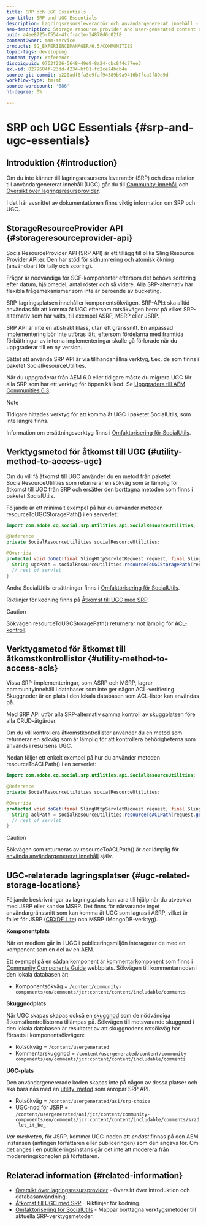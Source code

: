 ```yaml
---
title: SRP och UGC Essentials
seo-title: SRP and UGC Essentials
description: Lagringsresursleverantör och användargenererat innehåll - översikt
seo-description: Storage resource provider and user-generated content overview
uuid: a4ee8725-f554-4fcf-ac1e-34878d6c02f8
contentOwner: msm-service
products: SG_EXPERIENCEMANAGER/6.5/COMMUNITIES
topic-tags: developing
content-type: reference
discoiquuid: 0763f236-5648-49e9-8a24-dbc8f4c77ee3
exl-id: 8279684f-23dd-4234-bf01-fd2ce74bcb4e
source-git-commit: b220adf6fa3e9faf94389b9a9416b7fca2f89d9d
workflow-type: tm+mt
source-wordcount: '686'
ht-degree: 0%

---
```


# SRP och UGC Essentials {#srp-and-ugc-essentials}

## Introduktion {#introduction}

Om du inte känner till lagringsresursens leverantör (SRP) och dess relation till användargenererat innehåll (UGC) går du till [Community-innehåll](working-with-srp.md) och [Översikt över lagringsresursprovider](srp.md).

I det här avsnittet av dokumentationen finns viktig information om SRP och UGC.

## StorageResourceProvider API {#storageresourceprovider-api}

SocialResourceProvider API (SRP API) är ett tillägg till olika Sling Resource Provider API:er. Den har stöd för sidnumrering och atomisk ökning (användbart för tally och scoring).

Frågor är nödvändiga för SCF-komponenter eftersom det behövs sortering efter datum, hjälpmedel, antal röster och så vidare. Alla SRP-alternativ har flexibla frågemekanismer som inte är beroende av bucketing.

SRP-lagringsplatsen innehåller komponentsökvägen. SRP-API:t ska alltid användas för att komma åt UGC eftersom rotsökvägen beror på vilket SRP-alternativ som har valts, till exempel ASRP, MSRP eller JSRP.

SRP API är inte en abstrakt klass, utan ett gränssnitt. En anpassad implementering bör inte utföras lätt, eftersom fördelarna med framtida förbättringar av interna implementeringar skulle gå förlorade när du uppgraderar till en ny version.

Sättet att använda SRP API är via tillhandahållna verktyg, t.ex. de som finns i paketet SocialResourceUtilities.

När du uppgraderar från AEM 6.0 eller tidigare måste du migrera UGC för alla SRP som har ett verktyg för öppen källkod. Se [Uppgradera till AEM Communities 6.3](upgrade.md).

>[!NOTE]
>
>Tidigare hittades verktyg för att komma åt UGC i paketet SocialUtils, som inte längre finns.
>
>Information om ersättningsverktyg finns i [Omfaktorisering för SocialUtils](socialutils.md).

## Verktygsmetod för åtkomst till UGC {#utility-method-to-access-ugc}

Om du vill få åtkomst till UGC använder du en metod från paketet SocialResourceUtilities som returnerar en sökväg som är lämplig för åtkomst till UGC från SRP och ersätter den borttagna metoden som finns i paketet SocialUtils.

Följande är ett minimalt exempel på hur du använder metoden resourceToUGCStoragePath() i en serverlet:

```java
import com.adobe.cq.social.srp.utilities.api.SocialResourceUtilities;

@Reference
private SocialResourceUtilities socialResourceUtilities;

@Override
protected void doGet(final SlingHttpServletRequest request, final SlingHttpServletResponse response) throws ServletException, IOException {
  String ugcPath = socialResourceUtilities.resourceToUGCStoragePath(request.getResource());
  // rest of servlet
}
```

Andra SocialUtils-ersättningar finns i [Omfaktorisering för SocialUtils](socialutils.md).

Riktlinjer för kodning finns på [Åtkomst till UGC med SRP](accessing-ugc-with-srp.md).

>[!CAUTION]
>
>Sökvägen resourceToUGCStoragePath() returnerar *not* lämplig för [ACL-kontroll](srp.md#for-access-control-acls).

## Verktygsmetod för åtkomst till åtkomstkontrollistor {#utility-method-to-access-acls}

Vissa SRP-implementeringar, som ASRP och MSRP, lagrar communityinnehåll i databaser som inte ger någon ACL-verifiering. Skuggnoder är en plats i den lokala databasen som ACL-listor kan användas på.

Med SRP API utför alla SRP-alternativ samma kontroll av skuggplatsen före alla CRUD-åtgärder.

Om du vill kontrollera åtkomstkontrollistor använder du en metod som returnerar en sökväg som är lämplig för att kontrollera behörigheterna som används i resursens UGC.

Nedan följer ett enkelt exempel på hur du använder metoden resourceToACLPath() i en serverlet:

```java
import com.adobe.cq.social.srp.utilities.api.SocialResourceUtilities;

@Reference
private SocialResourceUtilities socialResourceUtilities;

@Override
protected void doGet(final SlingHttpServletRequest request, final SlingHttpServletResponse response) throws ServletException, IOException {
  String aclPath = socialResourceUtilities.resourceToACLPath(request.getResource());
  // rest of servlet
}
```

>[!CAUTION]
>
>Sökvägen som returneras av resourceToACLPath() är *not* lämplig för [använda användargenererat innehåll](#utility-method-to-access-acls) själv.

## UGC-relaterade lagringsplatser {#ugc-related-storage-locations}

Följande beskrivningar av lagringsplats kan vara till hjälp när du utvecklar med JSRP eller kanske MSRP. Det finns för närvarande inget användargränssnitt som kan komma åt UGC som lagras i ASRP, vilket är fallet för JSRP ([CRXDE Lite](../../help/sites-developing/developing-with-crxde-lite.md)) och MSRP (MongoDB-verktyg).

**Komponentplats**

När en medlem går in i UGC i publiceringsmiljön interagerar de med en komponent som en del av en AEM.

Ett exempel på en sådan komponent är [kommentarkomponent](http://localhost:4502/content/community-components/en/comments.html) som finns i [Community Components Guide](components-guide.md) webbplats. Sökvägen till kommentarnoden i den lokala databasen är:

* Komponentsökväg = `/content/community-components/en/comments/jcr:content/content/includable/comments`

**Skuggnodplats**

När UGC skapas skapas också en [skuggnod](srp.md#about-shadow-nodes-in-jcr) som de nödvändiga åtkomstkontrollistorna tillämpas på. Sökvägen till motsvarande skuggnod i den lokala databasen är resultatet av att skuggnodens rotsökväg har försatts i komponentsökvägen:

* Rotsökväg = `/content/usergenerated`
* Kommentarskuggnod = `/content/usergenerated/content/community-components/en/comments/jcr:content/content/includable/comments`

**UGC-plats**

Den användargenererade koden skapas inte på någon av dessa platser och ska bara nås med en [utility, metod](#utility-method-to-access-ugc) som anropar SRP API.

* Rotsökväg = `/content/usergenerated/asi/srp-choice`
* UGC-nod för JSRP = `/content/usergenerated/asi/jcr/content/community-components/en/comments/jcr:content/content/includable/comments/srzd-let_it_be_`

*Var medveten*, för JSRP, kommer UGC-noden att *endast* finnas på den AEM instansen (antingen författaren eller publiceringen) som den angavs för. Om det anges i en publiceringsinstans går det inte att moderera från modereringskonsolen på författaren.

## Relaterad information {#related-information}

* [Översikt över lagringsresursprovider](srp.md) - Översikt över introduktion och databasanvändning.
* [Åtkomst till UGC med SRP](accessing-ugc-with-srp.md) - Riktlinjer för kodning.
* [Omfaktorisering för SocialUtils](socialutils.md) - Mappar borttagna verktygsmetoder till aktuella SRP-verktygsmetoder.
